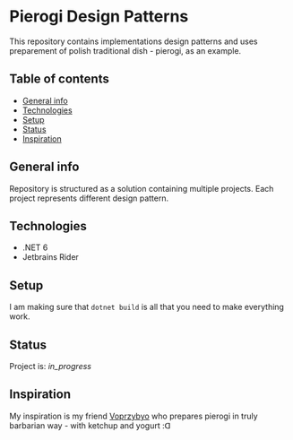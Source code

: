 # Pierogi Design Patterns
This repository contains implementations design patterns and uses preparement of polish traditional dish - pierogi, as an example.


## Table of contents
* [General info](#general-info)
* [Technologies](#technologies)
* [Setup](#setup)
* [Status](#status)
* [Inspiration](#inspiration)


## General info
Repository is structured as a solution containing multiple projects. Each project represents different design pattern.


## Technologies
* .NET 6
* Jetbrains Rider 


## Setup
I am making sure that `dotnet build` is all that you need to make everything work. 


## Status
Project is: _in_progress_


## Inspiration
My inspiration is my friend [Voprzybyo](https://github.com/Voprzybyo) who prepares pierogi in truly barbarian way - with ketchup and yogurt :ᗡ 
